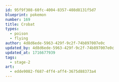 ```yaml
---
id: 95f9f308-60fc-4004-8357-408d8131f5d7
blueprint: pokemon
number: 169
title: Crobat
types:
  - poison
  - flying
author: 4d8d6ede-5963-429f-9c2f-74b897007e0c
updated_by: 4d8d6ede-5963-429f-9c2f-74b897007e0c
updated_at: 1716677939
tags:
  - stage-2
art:
  - edde9082-f687-4ff4-aff4-3675d88373a4
---
```

